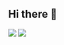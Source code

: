 ## Hi there 👋
<a href="https://www.notion.so/Woo-Yejin-5a179cfa597c47e5acea4a796244898d?pvs=4" target="_blank"><img src="https://img.shields.io/badge/Notion-FFFFFF?style=plastic&logo=Notion&logoColor=000000"/></a>
<a href="https://www.instagram.com/prixmezin" target="_blank"><img src="https://img.shields.io/badge/Instagram-E4405F?style=plastic&logo=Instagram&logoColor=000000"/></a>




<!--
**prixmezin/prixmezin** is a ✨ _special_ ✨ repository because its `README.md` (this file) appears on your GitHub profile.

Here are some ideas to get you started:

- 🔭 I’m currently working on ...
- 🌱 I’m currently learning ...
- 👯 I’m looking to collaborate on ...
- 🤔 I’m looking for help with ...
- 💬 Ask me about ...
- 📫 How to reach me: ...
- 😄 Pronouns: ...
- ⚡ Fun fact: ...
-->
